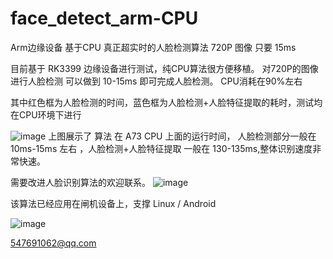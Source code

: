# face_detect_arm-CPU
Arm边缘设备 基于CPU 真正超实时的人脸检测算法 720P 图像 只要 15ms

目前基于 RK3399 边缘设备进行测试，纯CPU算法很方便移植。
对720P的图像进行人脸检测 可以做到 10-15ms 即可完成人脸检测。
CPU消耗在90%左右

其中红色框为人脸检测的时间，蓝色框为人脸检测+人脸特征提取的耗时，测试均在CPU环境下进行

![image](https://user-images.githubusercontent.com/15781088/118229982-80f19000-b4bf-11eb-90ef-4dad211c0461.png)
上图展示了 算法 在 A73 CPU 上面的运行时间， 人脸检测部分一般在 10ms-15ms 左右 ，人脸检测+人脸特征提取 一般在 130-135ms,整体识别速度非常快速。

需要改进人脸识别算法的欢迎联系。
![image](https://user-images.githubusercontent.com/15781088/118230080-a54d6c80-b4bf-11eb-841f-59f366a7050c.png)


该算法已经应用在闸机设备上，支撑 Linux / Android 

![image](https://user-images.githubusercontent.com/15781088/118230375-27d62c00-b4c0-11eb-894e-91d8e4a62aa8.png)



547691062@qq.com
